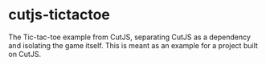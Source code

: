 # cutjs-tictactoe

The Tic-tac-toe example from CutJS, separating CutJS as a dependency and isolating the game itself. This is meant as an example for a project built on CutJS.
